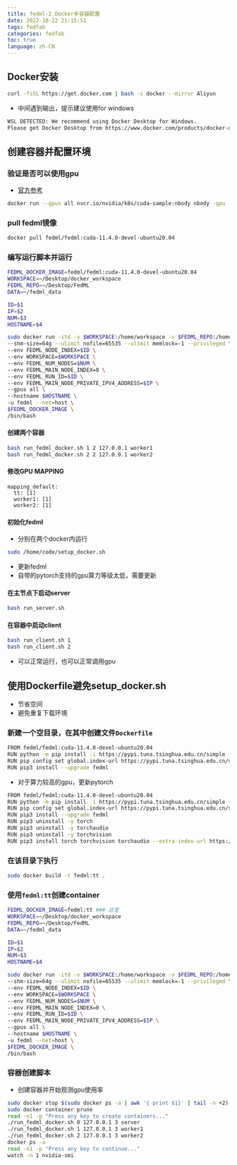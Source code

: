 ```yaml
---
title: fedml-2.Docker多容器配置
date: 2022-10-22 21:15:51
tags: fedfab
categories: fedfab
toc: true
language: zh-CN
---
```


## Docker安装
```bash
curl -fsSL https://get.docker.com | bash -s docker --mirror Aliyun
```
- 中间遇到输出，提示建议使用for windows
```sh
WSL DETECTED: We recommend using Docker Desktop for Windows.
Please get Docker Desktop from https://www.docker.com/products/docker-desktop
```

## 创建容器并配置环境
### 验证是否可以使用gpu
- [官方参考](https://docs.nvidia.com/datacenter/cloud-native/container-toolkit/install-guide.html#docker)
```sh
docker run --gpus all nvcr.io/nvidia/k8s/cuda-sample:nbody nbody -gpu -benchmark
```
### pull fedml镜像
```sh
docker pull fedml/fedml:cuda-11.4.0-devel-ubuntu20.04
```

### 编写运行脚本并运行
```sh
FEDML_DOCKER_IMAGE=fedml/fedml:cuda-11.4.0-devel-ubuntu20.04
WORKSPACE=~/Desktop/docker_workspace
FEDML_REPO=~/Desktop/FedML
DATA=~/fedml_data

ID=$1
IP=$2
NUM=$3
HOSTNAME=$4

sudo docker run -itd -v $WORKSPACE:/home/workspace -v $FEDML_REPO:/home/fedml_repo -v $DATA:/root/fedml_data \
--shm-size=64g --ulimit nofile=65535 --ulimit memlock=-1 --privileged \
--env FEDML_NODE_INDEX=$ID \
--env WORKSPACE=$WORKSPACE \
--env FEDML_NUM_NODES=$NUM \
--env FEDML_MAIN_NODE_INDEX=0 \
--env FEDML_RUN_ID=$ID \
--env FEDML_MAIN_NODE_PRIVATE_IPV4_ADDRESS=$IP \
--gpus all \
--hostname $HOSTNAME \
-u fedml --net=host \
$FEDML_DOCKER_IMAGE \
/bin/bash 
```

#### 创建两个容器
```sh
bash run_fedml_docker.sh 1 2 127.0.0.1 worker1
bash run_fedml_docker.sh 2 2 127.0.0.1 worker2
```

#### 修改GPU MAPPING
```
mapping_default:
  tt: [1]
  worker1: [1]
  worker2: [1]
```

#### 初始化fedml
- 分别在两个docker内运行
```sh
sudo /home/code/setup_docker.sh
```
- 更新fedml
- 自带的pytorch支持的gpu算力等级太低，需要更新

#### 在主节点下启动server
```sh
bash run_server.sh
```

#### 在容器中启动client
```sh
bash run_client.sh 1
bash run_client.sh 2
```
- 可以正常运行，也可以正常调用gpu

## 使用Dockerfile避免setup_docker.sh
- 节省空间
- 避免重复下载环境
### 新建一个空目录，在其中创建文件`Dockerfile`
```sh
FROM fedml/fedml:cuda-11.4.0-devel-ubuntu20.04
RUN python -m pip install -i https://pypi.tuna.tsinghua.edu.cn/simple --upgrade pip
RUN pip config set global.index-url https://pypi.tuna.tsinghua.edu.cn/simple
RUN pip3 install --upgrade fedml
```

- 对于算力较高的gpu，更新pytorch

```sh
FROM fedml/fedml:cuda-11.4.0-devel-ubuntu20.04
RUN python -m pip install -i https://pypi.tuna.tsinghua.edu.cn/simple --upgrade pip
RUN pip config set global.index-url https://pypi.tuna.tsinghua.edu.cn/simple
RUN pip3 install --upgrade fedml
RUN pip3 uninstall -y torch
RUN pip3 uninstall -y torchaudio
RUN pip3 uninstall -y torchvision
RUN pip3 install torch torchvision torchaudio --extra-index-url https://download.pytorch.org/whl/cu116 #3050TI
```
### 在该目录下执行
```sh
sudo docker build -t fedml:tt .
```

### 使用`fedml:tt`创建container
```sh
FEDML_DOCKER_IMAGE=fedml:tt ### 这里
WORKSPACE=~/Desktop/docker_workspace
FEDML_REPO=~/Desktop/FedML
DATA=~/fedml_data

ID=$1
IP=$2
NUM=$3
HOSTNAME=$4

sudo docker run -itd -v $WORKSPACE:/home/workspace -v $FEDML_REPO:/home/fedml_repo -v $DATA:/root/fedml_data \
--shm-size=64g --ulimit nofile=65535 --ulimit memlock=-1 --privileged \
--env FEDML_NODE_INDEX=$ID \
--env WORKSPACE=$WORKSPACE \
--env FEDML_NUM_NODES=$NUM \
--env FEDML_MAIN_NODE_INDEX=0 \
--env FEDML_RUN_ID=$ID \
--env FEDML_MAIN_NODE_PRIVATE_IPV4_ADDRESS=$IP \
--gpus all \
--hostname $HOSTNAME \
-u fedml --net=host \
$FEDML_DOCKER_IMAGE \
/bin/bash 
```

### 容器创建脚本
- 创建容器并开始观测gpu使用率
```sh
sudo docker stop $(sudo docker ps -a | awk '{ print $1}' | tail -n +2)
sudo docker container prune
read -n1 -p "Press any key to create containers..."
./run_fedml_docker.sh 0 127.0.0.1 3 server
./run_fedml_docker.sh 1 127.0.0.1 3 worker1
./run_fedml_docker.sh 2 127.0.0.1 3 worker2
docker ps -a
read -n1 -p "Press any key to continue..."
watch -n 1 nvidia-smi
```